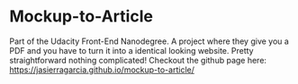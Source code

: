 # Mockup-to-Article

Part of the Udacity Front-End Nanodegree.
A project where they give you a PDF and you have to turn it into a identical looking website.
Pretty straightforward nothing complicated!
Checkout the github page here: https://jasierragarcia.github.io/mockup-to-article/
